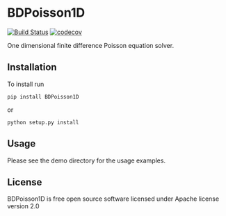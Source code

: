 # BDPoisson1D

[![Build Status](https://travis-ci.org/bond-anton/BDPoisson1D.svg)](https://travis-ci.org/bond-anton/BDPoisson1D)
[![codecov](https://codecov.io/gh/bond-anton/BDPoisson1D/branch/master/graph/badge.svg)](https://codecov.io/gh/bond-anton/BDPoisson1D)

One dimensional finite difference Poisson equation solver.

## Installation

To install run
```shell
pip install BDPoisson1D
```
or
```shell
python setup.py install
```
## Usage

Please see the demo directory for the usage examples.

## License

BDPoisson1D is free open source software licensed under Apache license version 2.0
